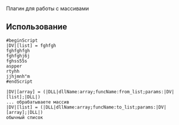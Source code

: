 Плагин для работы с массивами

## Использование
```
#beginScript
|DV|[list] = fghfgh
fghfghfgh
fghfghj6j
fghss55s
aspper
rtyhh
jjhjmnh"m
#endScript

|DV|[array] = (|DLL|dllName:array;funcName:from_list;params:|DV|[list];|DLL|)
... обрабатываете массив
|DV|[list] = (|DLL|dllName:array;funcName:to_list;params:|DV|[array];|DLL|)
обычный список
```